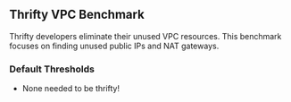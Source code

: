 ## Thrifty VPC Benchmark

Thrifty developers eliminate their unused VPC resources. This benchmark focuses on finding unused public IPs and NAT gateways.

### Default Thresholds

- None needed to be thrifty!
